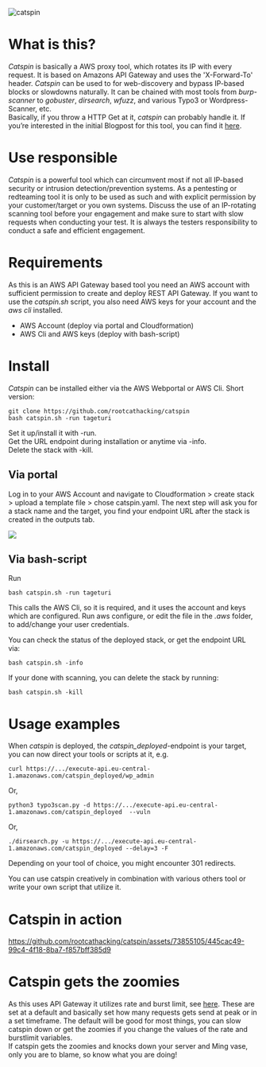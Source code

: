 ![catspin](https://i.chzbgr.com/full/7889062656/h10C497C8/cat-spinning-on-a-roomba "catspin")

# What is this?
*Catspin* is basically a AWS proxy tool, which rotates its IP with every request. It is based on Amazons API Gateway and uses the 'X-Forward-To' header.
*Catspin* can be used to for web-discovery and bypass IP-based blocks or slowdowns naturally. It can be chained with most tools from *burp-scanner* to *gobuster*, *dirsearch*, *wfuzz*, and various Typo3 or Wordpress-Scanner, etc.    
Basically, if you throw a HTTP Get at it, *catspin* can probably handle it. If you’re interested in the initial Blogpost for this tool, you can find it [here](https://www.rootcat.de/blog/catspin_july22/).

# Use responsible
*Catspin* is a powerful tool which can circumvent most if not all IP-based security or intrusion detection/prevention systems. As a pentesting or redteaming tool it is only to be used as such and with explicit permission by your customer/target or you own systems. Discuss the use of an IP-rotating scanning tool before your engagement and make sure to start with slow requests when conducting your test. It is always the testers responsibility to conduct a safe and efficient engagement.    

# Requirements
As this is an AWS API Gateway based tool you need an AWS account with sufficient permission to create and deploy REST API Gateway.
If you want to use the *catspin.sh* script, you also need AWS keys for your account and the *aws cli* installed.

* AWS Account (deploy via portal and Cloudformation)
* AWS Cli and AWS keys (deploy with bash-script)

# Install
*Catspin* can be installed either via the AWS Webportal or AWS Cli.
Short version:
```
git clone https://github.com/rootcathacking/catspin
bash catspin.sh -run tageturi
```

Set it up/install it with -run.   
Get the URL endpoint during installation or anytime via -info.   
Delete the stack with -kill.   


## Via portal
Log in to your AWS Account and navigate to Cloudformation > create stack > upload a template file > chose catspin.yaml. The next step will ask you for a stack name and the target, you find your endpoint URL after the stack is created in the outputs tab.

![](https://github.com/rootcathacking/catspin/blob/main/cloudformation_install.png)

## Via bash-script
Run
```
bash catspin.sh -run tageturi
```
This calls the AWS Cli, so it is required, and it uses the account and keys which are configured. Run aws configure, or edit the file in the *.aws* folder, to add/change your user credentials.

You can check the status of the deployed stack, or get the endpoint URL via:
```
bash catspin.sh -info
```
If your done with scanning, you can delete the stack by running:
```
bash catspin.sh -kill
```

# Usage examples
When *catspin* is deployed, the *catspin_deployed*-endpoint is your target, you can now direct your tools or scripts at it, e.g.
```
curl https://.../execute-api.eu-central-1.amazonaws.com/catspin_deployed/wp_admin
```
Or,
```
python3 typo3scan.py -d https://.../execute-api.eu-central-1.amazonaws.com/catspin_deployed  --vuln
```
Or,
```
./dirsearch.py -u https://.../execute-api.eu-central-1.amazonaws.com/catspin_deployed --delay=3 -F
```
Depending on your tool of choice, you might encounter 301 redirects.

You can use catspin creatively in combination with various others tool or write your own script that utilize it. 

# Catspin in action

https://github.com/rootcathacking/catspin/assets/73855105/445cac49-99c4-4f18-8ba7-f857bff385d9


# Catspin gets the zoomies
As this uses API Gateway it utilizes rate and burst limit, see [here](https://docs.aws.amazon.com/apigateway/latest/developerguide/api-gateway-request-throttling.html). 
These are set at a default and basically set how many requests gets send at peak or in a set timeframe. The default will be good for most things, you can slow catspin down or get the zoomies if you change the values of the rate and burstlimit variables.           
If catspin gets the zoomies and knocks down your server and Ming vase, only you are to blame, so know what you are doing!
